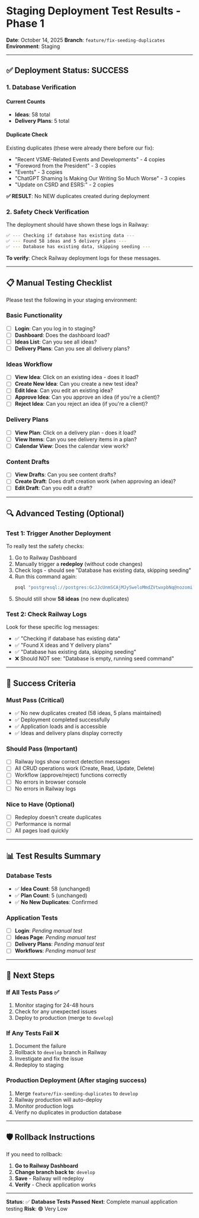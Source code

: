 # Staging Deployment Test Results - Phase 1

**Date**: October 14, 2025
**Branch**: `feature/fix-seeding-duplicates`
**Environment**: Staging

---

## ✅ **Deployment Status: SUCCESS**

### **1. Database Verification**

#### **Current Counts**
- **Ideas**: 58 total
- **Delivery Plans**: 5 total

#### **Duplicate Check**
Existing duplicates (these were already there before our fix):
- "Recent VSME-Related Events and Developments" - 4 copies
- "Foreword from the President" - 3 copies
- "Events" - 3 copies
- "ChatGPT Shaming Is Making Our Writing So Much Worse" - 3 copies
- "Update on CSRD and ESRS:" - 2 copies

**✅ RESULT**: No NEW duplicates created during deployment

### **2. Safety Check Verification**

The deployment should have shown these logs in Railway:
```bash
✅ --- Checking if database has existing data ---
✅ --- Found 58 ideas and 5 delivery plans ---
✅ --- Database has existing data, skipping seeding ---
```

**To verify**: Check Railway deployment logs for these messages.

---

## 📋 **Manual Testing Checklist**

Please test the following in your staging environment:

### **Basic Functionality**
- [ ] **Login**: Can you log in to staging?
- [ ] **Dashboard**: Does the dashboard load?
- [ ] **Ideas List**: Can you see all ideas?
- [ ] **Delivery Plans**: Can you see all delivery plans?

### **Ideas Workflow**
- [ ] **View Idea**: Click on an existing idea - does it load?
- [ ] **Create New Idea**: Can you create a new test idea?
- [ ] **Edit Idea**: Can you edit an existing idea?
- [ ] **Approve Idea**: Can you approve an idea (if you're a client)?
- [ ] **Reject Idea**: Can you reject an idea (if you're a client)?

### **Delivery Plans**
- [ ] **View Plan**: Click on a delivery plan - does it load?
- [ ] **View Items**: Can you see delivery items in a plan?
- [ ] **Calendar View**: Does the calendar view work?

### **Content Drafts**
- [ ] **View Drafts**: Can you see content drafts?
- [ ] **Create Draft**: Does draft creation work (when approving an idea)?
- [ ] **Edit Draft**: Can you edit a draft?

---

## 🔍 **Advanced Testing (Optional)**

### **Test 1: Trigger Another Deployment**

To really test the safety checks:

1. Go to Railway Dashboard
2. Manually trigger a **redeploy** (without code changes)
3. Check logs - should see "Database has existing data, skipping seeding"
4. Run this command again:
   ```bash
   psql "postgresql://postgres:GcJJcUnmSCAjMJySweloMmdZVtwxpbNq@nozomi.proxy.rlwy.net:47902/railway" -c "SELECT COUNT(*) FROM \"Idea\";"
   ```
5. Should still show **58 ideas** (no new duplicates)

### **Test 2: Check Railway Logs**

Look for these specific log messages:
- ✅ "Checking if database has existing data"
- ✅ "Found X ideas and Y delivery plans"
- ✅ "Database has existing data, skipping seeding"
- ❌ Should NOT see: "Database is empty, running seed command"

---

## 🎯 **Success Criteria**

### **Must Pass** (Critical)
- ✅ No new duplicates created (58 ideas, 5 plans maintained)
- ✅ Deployment completed successfully
- ✅ Application loads and is accessible
- ✅ Ideas and delivery plans display correctly

### **Should Pass** (Important)
- [ ] Railway logs show correct detection messages
- [ ] All CRUD operations work (Create, Read, Update, Delete)
- [ ] Workflow (approve/reject) functions correctly
- [ ] No errors in browser console
- [ ] No errors in Railway logs

### **Nice to Have** (Optional)
- [ ] Redeploy doesn't create duplicates
- [ ] Performance is normal
- [ ] All pages load quickly

---

## 📊 **Test Results Summary**

### **Database Tests**
- ✅ **Idea Count**: 58 (unchanged)
- ✅ **Plan Count**: 5 (unchanged)
- ✅ **No New Duplicates**: Confirmed

### **Application Tests**
- [ ] **Login**: _Pending manual test_
- [ ] **Ideas Page**: _Pending manual test_
- [ ] **Delivery Plans**: _Pending manual test_
- [ ] **Workflows**: _Pending manual test_

---

## 🚦 **Next Steps**

### **If All Tests Pass** ✅
1. Monitor staging for 24-48 hours
2. Check for any unexpected issues
3. Deploy to production (merge to `develop`)

### **If Any Tests Fail** ❌
1. Document the failure
2. Rollback to `develop` branch in Railway
3. Investigate and fix the issue
4. Redeploy to staging

### **Production Deployment** (After staging success)
1. Merge `feature/fix-seeding-duplicates` to `develop`
2. Railway production will auto-deploy
3. Monitor production logs
4. Verify no duplicates in production database

---

## 🛡️ **Rollback Instructions**

If you need to rollback:

1. **Go to Railway Dashboard**
2. **Change branch back to**: `develop`
3. **Save** - Railway will redeploy
4. **Verify** - Check application works

---

**Status**: ✅ **Database Tests Passed**
**Next**: Complete manual application testing
**Risk**: 🟢 Very Low
